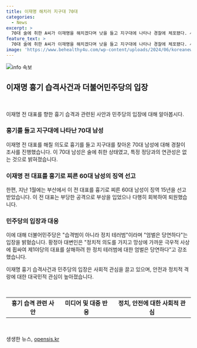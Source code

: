 ```yaml
---
title: 이재명 해치러 지구대 70대
categories:
  - News
excerpt: >
  70대 술에 취한 A씨가 이재명을 해치겠다며 낫을 들고 지구대에 나타나 경찰에 체포됐다. 사건과 무관한 행동이었으며, 지난 1월 이 전 대표를 찔러 징역 15년을 선고받은 김씨의 사건과는 무관하다. 이에 대해 더불어민주당은 정치 테러범에 대한 엄벌은 당연하다며 어떠한 정치 테러도 용납하지 않겠다고 밝혔다. A씨는 술에 취한 상태에서 범행을 저질렀으며 특정 정당과의 연관성은 확인되지 않았다.
feature_text: >
  70대 술에 취한 A씨가 이재명을 해치겠다며 낫을 들고 지구대에 나타나 경찰에 체포됐다. 사건과 무관한 행동이었으며, 지난 1월 이 전 대표를 찔러 징역 15년을 선고받은 김씨의 사건과는 무관하다. 이에 대해 더불어민주당은 정치 테러범에 대한 엄벌은 당연하다며 어떠한 정치 테러도 용납하지 않겠다고 밝혔다. A씨는 술에 취한 상태에서 범행을 저질렀으며 특정 정당과의 연관성은 확인되지 않았다.
image: 'https://www.behealthy4u.com/wp-content/uploads/2024/06/koreanews.jpg'
---
```


<p><img src="https://www.behealthy4u.com/wp-content/uploads/2024/06/koreanews.jpg" alt="info 속보" /></p>

<h2 data-ke-size="size26">이재명 흉기 습격사건과 더불어민주당의 입장</h2>

<p data-ke-size="size16">&nbsp;</p>

<p>이재명 전 대표를 향한 흉기 습격과 관련된 사안과 민주당의 입장에 대해 알아봅시다.</p>

<h3>흉기를 들고 지구대에 나타난 70대 남성</h3>

<p>이재명 전 대표를 해칠 의도로 흉기를 들고 지구대를 찾아온 70대 남성에 대해 경찰이 조사를 진행했습니다. 이 70대 남성은 술에 취한 상태였고, 특정 정당과의 연관성은 없는 것으로 밝혀졌습니다.</p>

<h3>이재명 전 대표를 흉기로 찌른 60대 남성의 징역 선고</h3>

<p>한편, 지난 1월에는 부산에서 이 전 대표를 흉기로 찌른 60대 남성이 징역 15년을 선고받았습니다. 이 전 대표는 부당한 공격으로 부상을 입었으나 다행히 회복하여 퇴원했습니다.</p>

<h3>민주당의 입장과 대응</h3>

<p>이에 대해 더불어민주당은 "습격범이 아니라 정치 테러범"이라며 "엄벌은 당연하다"는 입장을 밝혔습니다. 황정아 대변인은 "정치적 의도를 가지고 망상에 가까운 극우적 사상에 휩싸여 제1야당의 대표를 살해하려 한 정치 테러범에 대한 엄벌은 당연하다"고 강조했습니다.</p>

<p>이재명 흉기 습격사건과 민주당의 입장은 사회적 관심을 끌고 있으며, 안전과 정치적 격랑에 대한 대국민적 관심이 높아졌습니다.</p>

<p data-ke-size="size16">&nbsp;</p>

<table>
    <tbody>
        <tr>
            <td style="text-align: center; height: 17px;"><b>흉기 습격 관련 사안</b></td>
            <td style="text-align: center; height: 17px;"><b>미디어 및 대중 반응</b></td>
            <td style="text-align: center; height: 17px;"><b>정치, 안전에 대한 사회적 관심</b></td>
        </tr>
    </tbody>
</table>

<p data-ke-size="size16">&nbsp;</p>
생생한 뉴스, <a href="https://opensis.kr" rel="dofollow">opensis.kr</a>



